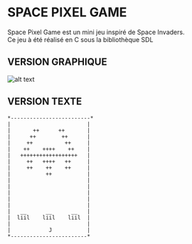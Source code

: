 # SPACE PIXEL GAME
Space Pixel Game est un mini jeu inspiré de Space Invaders.  
Ce jeu à été réalisé en C sous la bibliothèque SDL

## VERSION GRAPHIQUE  

![alt text](https://github.com/RomainMagana/Space_invaders/blob/main/Space_invaders_Jalon5/BMP/Debut.bmp?raw=true)
## VERSION TEXTE
```
*-------------------------*
|                        |
|       ++      ++       |
|      ++        ++      |
|     ++          ++     |
|    ++    ++++    ++    |
|   ++++++++++++++++++   |
|     ++   ++++   ++     |
|     ++    ++    ++     |
|           ++           |
|                        |
|                        |
|                        |
|                        |
|                        |
|   __      __      __   |
|  liil    liil    liil  |
|                        |
|            J           |
*------------------------*
```
